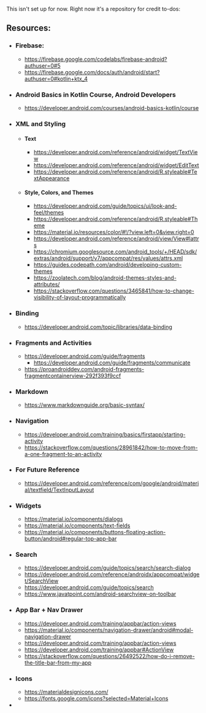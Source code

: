 This isn't set up for now. Right now it's a repository for credit to-dos:

## Resources:

- ### Firebase:
  
    - <https://firebase.google.com/codelabs/firebase-android?authuser=0#5>
    - <https://firebase.google.com/docs/auth/android/start?authuser=0#kotlin+ktx_4>
    
- ### Android Basics in Kotlin Course, Android Developers
  
    - <https://developer.android.com/courses/android-basics-kotlin/course>
    
- ### XML and Styling
  
    - #### Text
      
        - <https://developer.android.com/reference/android/widget/TextView>
        - <https://developer.android.com/reference/android/widget/EditText>
        - <https://developer.android.com/reference/android/R.styleable#TextAppearance>
        
    - #### Style, Colors, and Themes
      
        - <https://developer.android.com/guide/topics/ui/look-and-feel/themes>
        - <https://developer.android.com/reference/android/R.styleable#Theme>
        - <https://material.io/resources/color/#!/?view.left=0&view.right=0>
        - <https://developer.android.com/reference/android/view/View#lattrs>
        - <https://chromium.googlesource.com/android_tools/+/HEAD/sdk/extras/android/support/v7/appcompat/res/values/attrs.xml>
        - <https://guides.codepath.com/android/developing-custom-themes>
        - <https://zoolatech.com/blog/android-themes-styles-and-attributes/>
        - <https://stackoverflow.com/questions/3465841/how-to-change-visibility-of-layout-programmatically>


- ### Binding
  
    - <https://developer.android.com/topic/libraries/data-binding>
    
- ### Fragments and Activities

    - <https://developer.android.com/guide/fragments>
      - <https://developer.android.com/guide/fragments/communicate>
    - <https://proandroiddev.com/android-fragments-fragmentcontainerview-292f393f9ccf>

- ### Markdown

    - <https://www.markdownguide.org/basic-syntax/>
    
- ### Navigation
    - <https://developer.android.com/training/basics/firstapp/starting-activity>
    - <https://stackoverflow.com/questions/28961842/how-to-move-from-a-one-fragment-to-an-activity>
    
- ### For Future Reference

    - <https://developer.android.com/reference/com/google/android/material/textfield/TextInputLayout>
    
- ### Widgets

    - <https://material.io/components/dialogs>
    - <https://material.io/components/text-fields>
    - <https://material.io/components/buttons-floating-action-button/android#regular-top-app-bar>
    
- ### Search
    
    - <https://developer.android.com/guide/topics/search/search-dialog>
    - <https://developer.android.com/reference/androidx/appcompat/widget/SearchView>
    - <https://developer.android.com/guide/topics/search>
    - <https://www.javatpoint.com/android-searchview-on-toolbar>

- ### App Bar + Nav Drawer

    - <https://developer.android.com/training/appbar/action-views>
    - <https://material.io/components/navigation-drawer/android#modal-navigation-drawer>
    - <https://developer.android.com/training/appbar/action-views>
    - <https://developer.android.com/training/appbar#ActionView>
    - <https://stackoverflow.com/questions/26492522/how-do-i-remove-the-title-bar-from-my-app>
    
- ### Icons

    - <https://materialdesignicons.com/>
    - <https://fonts.google.com/icons?selected=Material+Icons>
-
